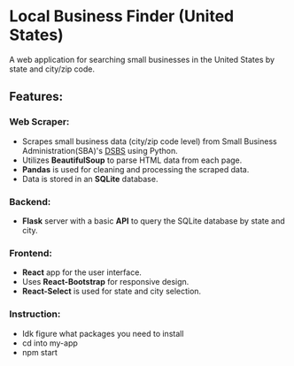 # Local Business Finder (United States)

A web application for searching small businesses in the United States by state and city/zip code.

## Features:

### Web Scraper:
- Scrapes small business data (city/zip code level) from Small Business Administration(SBA)'s [DSBS](https://dsbs.sba.gov/search/dsp_dsbs.cfm) using Python.
- Utilizes **BeautifulSoup** to parse HTML data from each page.
- **Pandas** is used for cleaning and processing the scraped data.
- Data is stored in an **SQLite** database.

### Backend:
- **Flask** server with a basic **API** to query the SQLite database by state and city.

### Frontend:
- **React** app for the user interface.
- Uses **React-Bootstrap** for responsive design.
- **React-Select** is used for state and city selection.

### Instruction:
- Idk figure what packages you need to install
- cd into my-app
- npm start

